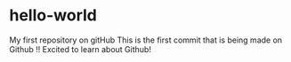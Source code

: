 # hello-world
My first repository on gitHub
This is the first commit that is being made on Github !! 
Excited to learn about Github!
